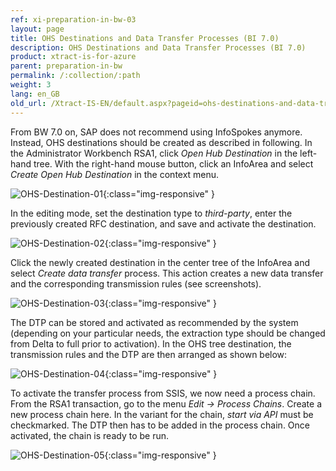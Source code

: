 ```yaml
---
ref: xi-preparation-in-bw-03
layout: page
title: OHS Destinations and Data Transfer Processes (BI 7.0)
description: OHS Destinations and Data Transfer Processes (BI 7.0)
product: xtract-is-for-azure
parent: preparation-in-bw
permalink: /:collection/:path
weight: 3
lang: en_GB
old_url: /Xtract-IS-EN/default.aspx?pageid=ohs-destinations-and-data-transfer-processes-bi-7_0_1
---
```


From BW 7.0 on, SAP does not recommend using InfoSpokes anymore. Instead, OHS destinations should be created as described in following.
In the Administrator Workbench RSA1, click *Open Hub Destination* in the left-hand tree. With the right-hand mouse button, click an InfoArea and select *Create Open Hub Destination* in the context menu.

![OHS-Destination-01](/img/content/OHS-Destination-01.png){:class="img-responsive" }

In the editing mode, set the destination type to *third-party*, enter the previously created RFC destination, and save and activate the destination.

![OHS-Destination-02](/img/content/OHS-Destination-02.png){:class="img-responsive" }

Click the newly created destination in the center tree of the InfoArea and select *Create data transfer* process. This action creates a new data transfer and the corresponding transmission rules (see screenshots).

![OHS-Destination-03](/img/content/OHS-Destination-03.png){:class="img-responsive" }


The DTP can be stored and activated as recommended by the system (depending on your particular needs, the extraction type should be changed from Delta to full prior to activation). In the OHS tree destination, the transmission rules and the DTP are then arranged as shown below:

![OHS-Destination-04](/img/content/OHS-Destination-04.png){:class="img-responsive" }


To activate the transfer process from SSIS, we now need a process chain. From the RSA1 transaction, go to the menu *Edit -> Process Chains*. Create a new process chain here. In the variant for the chain, *start via API* must be checkmarked. The DTP then has to be added in the process chain. Once activated, the chain is ready to be run.

![OHS-Destination-05](/img/content/OHS-Destination-05.png){:class="img-responsive" }